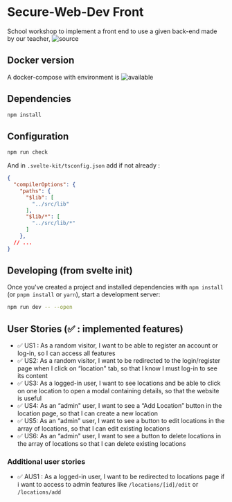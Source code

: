 # Secure-Web-Dev Front

School workshop to implement a front end to use a given back-end made by our teacher, ![source](https://github.com/strawhattom/secure-web-dev-backend)

## Docker version

A docker-compose with environment is ![available](https://github.com/strawhattom/docker-secure-web-dev/)

## Dependencies

```bash
npm install
```

## Configuration

```bash
npm run check
```

And in `.svelte-kit/tsconfig.json` add if not already :

```json
{
  "compilerOptions": {
    "paths": {
      "$lib": [
        "../src/lib"
      ],
      "$lib/*": [
        "../src/lib/*"
      ]
    },
  // ...
}
```

## Developing (from svelte init)

Once you've created a project and installed dependencies with `npm install` (or `pnpm install` or `yarn`), start a development server:

```bash
npm run dev -- --open
```

## User Stories (:white_check_mark: : implemented features)


- :white_check_mark: US1 : As a random visitor, I want to be able to register an account or log-in, so I can
access all features
- :white_check_mark: US2: As a random visitor, I want to be redirected to the login/register page when I click on
“location" tab, so that I know I must log-in to see its content
- :white_check_mark: US3: As a logged-in user, I want to see locations and be able to click on one location to
open a modal containing details, so that the website is useful
- :white_check_mark: US4: As an “admin" user, I want to see a “Add Location” button in the location page, so
that I can create a new location
- :white_check_mark: US5: As an “admin" user, I want to see a button to edit locations in the array of locations,
so that I can edit existing locations
- :white_check_mark: US6: As an “admin" user, I want to see a button to delete locations in the array of
locations so that I can delete existing locations

### Additional user stories

- :white_check_mark: AUS1 : As a logged-in user, I want to be redirected to locations page if i want to access to admin features like `/locations/[id]/edit` or `/locations/add`
